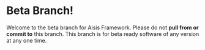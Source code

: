 Beta Branch!
============

Welcome to the beta branch for Aisis Framework. Please do not **pull from or commit to** this branch. This 
branch is for beta ready software of any version at any one time.

